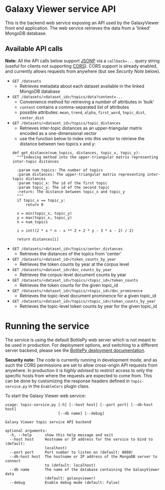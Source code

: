 # Galaxy Viewer service API
This is the backend web service exposing an API used by the GalaxyViewer front end application.
The web service retrieves the data from a 'linked' MongoDB database.

## Available API calls
**Note:** All the API calls below support [JSONP](https://en.wikipedia.org/wiki/JSONP) via a `callback=...` query string
(useful for clients not supporting [CORS](https://en.wikipedia.org/wiki/Cross-origin_resource_sharing)).
CORS support is already enabled, and currently allows requests from anywhere (but see *Security Note* below).


* `GET /datasets`
  * Retrieves metadata about each dataset available in the linked MongoDB database
* `GET /datasets/<dataset_id>/topics/data?content=...`
  * Convenience method for retrieving a number of attributes in 'bulk'
  * `content` contains a comma-separated list of attributes
  * possible attributes: `mean`, `trend`, `alpha`, `first_word`, `topic_dist`, `center_dist`
* `GET /datasets/<dataset_id>/topics/topic_distances`
  * Retrieves inter-topic distances as an upper-triangular matrix encoded as a one-dimensional vector
  * use the function below to index into this vector to retrieve the distance between two topics x and y:
  ```
  def get_distance(num_topics, distances, topic_x, topic_y):
    """Indexing method into the upper-triangular matrix representing inter-topic distances

    :param num_topics: The number of topics
    :param distances: The upper-triangular matrix representing inter-topic distances
    :param topic_x: The id of the first topic
    :param topic_y: The id of the second topic
    :return: The distance between topic_x and topic_y
    """
    if topic_x == topic_y:
        return 0

    x = min(topic_x, topic_y)
    y = max(topic_x, topic_y)
    n = num_topics

    i = int((2 * x * n - x ** 2 + 2 * y - 3 * x - 2) / 2)

    return distances[i]
  ```
* `GET /datasets/<dataset_id>/topics/center_distances`
  * Retrieves the distances of the topics from 'center'
* `GET /datasets/<dataset_id>/token_counts_by_year`
  * Retrieves the token counts by year at the corpus level
* `GET /datasets/<dataset_id>/doc_counts_by_year`
  * Retrieves the corpus-level document counts by year
* `GET /datasets/<dataset_id>/topics/<topic_id>/token_counts`
  * Retrieves the token counts for the given topic_id
* `GET /datasets/<dataset_id>/topics/<topic_id>/doc_prominence`
  * Retrieves the topic-level document prominence for a given topic_id
* `GET /datasets/<dataset_id>/topics/<topic_id>/token_counts_by_year`
  * Retrieves the topic-level token counts by year for the given topic_id

# Running the service
The service is using the default BottlePy web server which is not meant to be used in production.
For deployment options, and switching to a different server backend, please see the
[BottlePy deployment documentation](http://bottlepy.org/docs/dev/deployment.html).

**Security note:** The code is currently running in development mode, and as such the CORS permissions are set to allow
cross-origin API requests from anywhere. In production it is *highly advised* to restrict access to only the specific
hosts from where the requests are expected to come from. This can be done by customizing the response headers defined
in `topic-service.py` in the `EnableCors` plugin class.

To start the Galaxy Viewer web service:
```
usage: topic-service.py [-h] [--host host] [--port port] [--db-host host]
                        [--db name] [--debug]

Galaxy Viewer topic service API backend

optional arguments:
  -h, --help      show this help message and exit
  --host host     Hostname or IP address for the service to bind to (default:
                  localhost)
  --port port     Port number to listen on (default: 8080)
  --db-host host  The hostname or IP address of the MongoDB server to connect
                  to (default: localhost)
  --db name       The name of the database containing the GalaxyViewer data
                  (default: galaxyviewer)
  --debug         Enable debug mode (default: False)
```